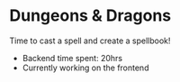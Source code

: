 # Dungeons & Dragons

Time to cast a spell and create a spellbook!

- Backend time spent: 20hrs
- Currently working on the frontend
